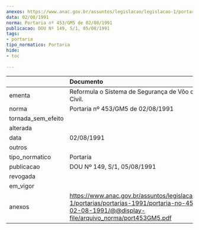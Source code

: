 ```yaml
---
anexos: https://www.anac.gov.br/assuntos/legislacao/legislacao-1/portarias/portarias-1991/portaria-no-453-gm5-de-02-08-1991/@@display-file/arquivo_norma/port453GM5.pdf
data: 02/08/1991
norma: Portaria nº 453/GM5 de 02/08/1991
publicacao: DOU Nº 149, S/1, 05/08/1991
tags:
- portaria
tipo_normatico: Portaria
hide: 
- toc 
 
---
```


|                    | Documento                                                                                                                                                       |
|:-------------------|:----------------------------------------------------------------------------------------------------------------------------------------------------------------|
| ementa             | Reformula o Sistema de Segurança de Vôo da Aviação Civil.                                                                                                       |
| norma              | Portaria nº 453/GM5 de 02/08/1991                                                                                                                               |
| tornada_sem_efeito |                                                                                                                                                                 |
| alterada           |                                                                                                                                                                 |
| data               | 02/08/1991                                                                                                                                                      |
| outros             |                                                                                                                                                                 |
| tipo_normatico     | Portaria                                                                                                                                                        |
| publicacao         | DOU Nº 149, S/1, 05/08/1991                                                                                                                                     |
| revogada           |                                                                                                                                                                 |
| em_vigor           |                                                                                                                                                                 |
| anexos             | https://www.anac.gov.br/assuntos/legislacao/legislacao-1/portarias/portarias-1991/portaria-no-453-gm5-de-02-08-1991/@@display-file/arquivo_norma/port453GM5.pdf |